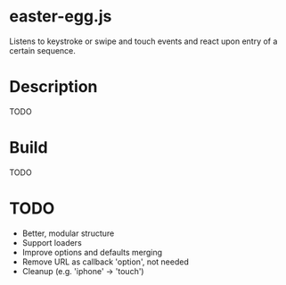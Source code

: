 easter-egg.js
=============

Listens to keystroke or swipe and touch events and react upon entry of a certain sequence.

# Description
TODO

# Build
TODO

# TODO
- Better, modular structure
- Support loaders
- Improve options and defaults merging
- Remove URL as callback 'option', not needed
- Cleanup (e.g. 'iphone' -> 'touch')

